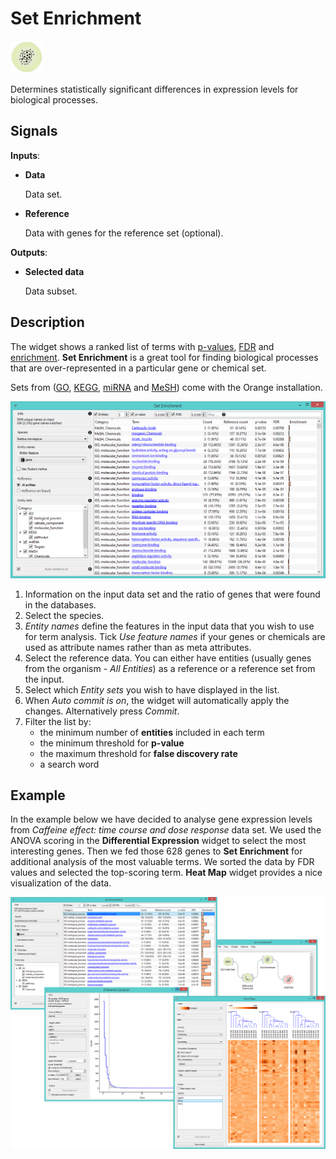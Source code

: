 Set Enrichment
==============

![Set Enrichment widget icon](icons/set-enrichment.png)

Determines statistically significant differences in expression levels for biological processes.

Signals
-------

**Inputs**:

- **Data**

  Data set.

- **Reference**

  Data with genes for the reference set (optional).

**Outputs**:

- **Selected data**

  Data subset.

Description
-----------

The widget shows a ranked list of terms with [p-values](https://en.wikipedia.org/wiki/P-value), 
[FDR](https://en.wikipedia.org/wiki/False_discovery_rate) and 
[enrichment](https://en.wikipedia.org/wiki/Gene_set_enrichment). 
**Set Enrichment** is a great tool for finding biological processes that are over-represented in a particular gene 
or chemical set.

Sets from ([GO](http://geneontology.org/), [KEGG](http://www.genome.jp/kegg/), 
[miRNA](http://www.mirbase.org/) and [MeSH](http://www.nlm.nih.gov/mesh/MBrowser.html)) come with the Orange installation.

![image](images/SetEnrichment1-stamped.png)

1. Information on the input data set and the ratio of genes that were found in the databases.
2. Select the species.
3. *Entity names* define the features in the input data that you wish to use for term analysis. Tick *Use feature names*
   if your genes or chemicals are used as attribute names rather than as meta attributes.
4. Select the reference data. You can either have entities (usually genes from the organism - *All Entities*)
   as a reference or a reference set from the input.
5. Select which *Entity sets* you wish to have displayed in the list.
6. When *Auto commit is on*, the widget will automatically apply the changes. Alternatively press *Commit*. 
7. Filter the list by:
   - the minimum number of **entities** included in each term
   - the minimum threshold for **p-value**
   - the maximum threshold for **false discovery rate**
   - a search word

Example
-------

In the example below we have decided to analyse gene expression levels from *Caffeine effect: time course
and dose response* data set. We used the ANOVA scoring in the **Differential Expression** widget to 
select the most interesting genes. Then we fed those 628 genes to **Set Enrichment** for additional
analysis of the most valuable terms. We sorted the data by FDR values and selected the top-scoring
term. **Heat Map** widget provides a nice visualization of the data.

<img src="images/SetEnrichment-Example.png" alt="image" width="600">
